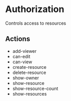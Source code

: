# Authorization

Controls access to resources

## Actions

- add-viewer
- can-edit
- can-view
- create-resource
- delete-resource
- show-owner
- show-resource
- show-resource-count
- show-resources
